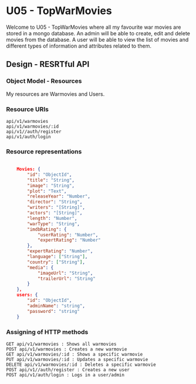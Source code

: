 # U05 - TopWarMovies

Welcome to U05 - TopWarMovies where all my favourite war movies are stored in a mongo database. An admin will be able to create, edit and delete movies from the database. A user will be able to view the list of movies and different types of information and attributes related to them.

## Design - RESRTful API

### Object Model - Resources

My resources are Warmovies and Users.

### Resource URIs

```
api/v1/warmovies
api/v1/warmovies/:id
api/v1//auth/register
api/v1/auth/login

```

### Resource representations

```json
    
    Movies: {
        "id": "ObjectId",
        "title": "String",
        "image": "String",
        "plot": "Text",
        "releaseYear": "Number",
        "director": "String",
        "writers": "[String]",
        "actors": "[String]",
        "length": "Number",
        "warType": "String",
        "imdbRating": {
            "userRating": "Number",
            "expertRating": "Number"
        },
        "expertRating": "Number",
        "language": ["String"],
        "country": ["String"],
        "media": {
            "imageUrl": "String",
            "trailerUrl": "String"
        }
    },
    users: {
        "id": "ObjectId",
        "adminName": "string",
        "password": "string"
    }

```

### Assigning of HTTP methods

```
GET api/v1/warmovies : Shows all warmovies
POST api/v1/warmovies : Creates a new warmovie
GET api/v1/warmovies/:id : Shows a specific warmovie
PUT api/v1/warmovies/:id : Updates a specific warmovie
DELETE api/v1/warmovies/:id : Deletes a specific warmovie
POST api/v1//auth/register : Creates a new user
POST api/v1/auth/login : Logs in a user/admin

```



